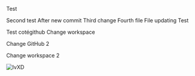 Test


Second test
After new commit
Third change
Fourth 
file
File updating
Test

Test cotégithub
Change workspace

Change GitHub 2

Change workspace 2


![IvXD](https://user-images.githubusercontent.com/124137528/216935170-9c411ed9-2925-4b06-8719-da76d71ac93f.gif)
